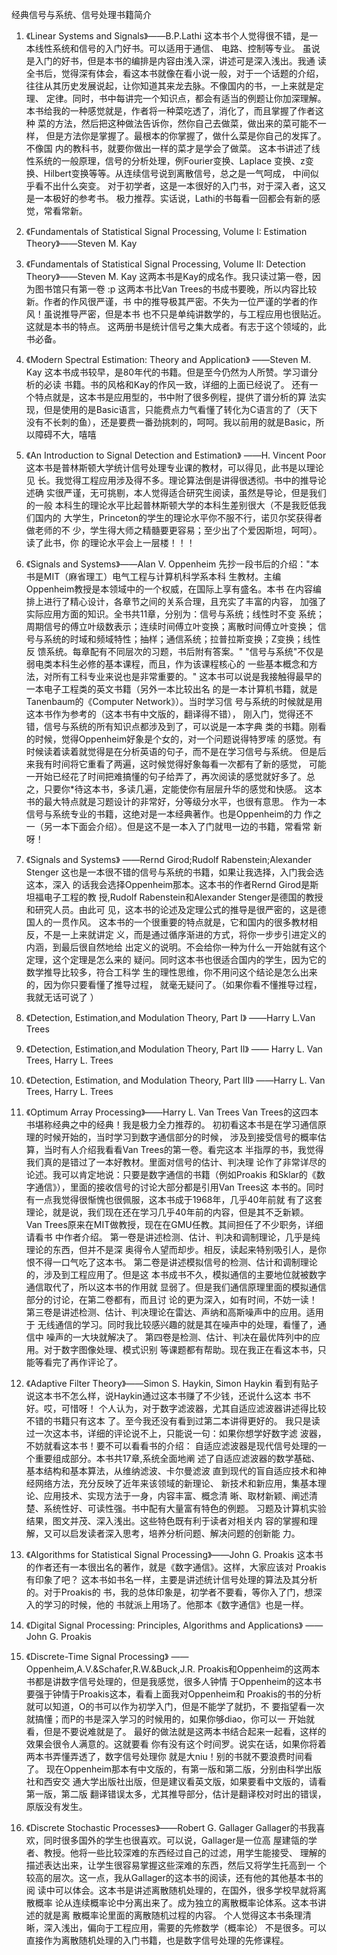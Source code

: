 经典信号与系统、信号处理书籍简介

1. 《Linear Systems and Signals》——B.P.Lathi 
这本书个人觉得很不错，是一本线性系统和信号的入门好书。可以适用于通信、
电路、控制等专业。
虽说是入门的好书，但是本书的编排是内容由浅入深，讲述可是深入浅出。我通
读全书后，觉得深有体会，看这本书就像在看小说一般，对于一个话题的介绍，
往往从其历史发展说起，让你知道其来龙去脉。不像国内的书，一上来就是定理、
定律。同时，书中每讲完一个知识点，都会有适当的例题让你加深理解。
本书给我的一种感觉就是，作者将一种菜吃透了，消化了，而且掌握了作者这种
菜的方法，然后把这种做法告诉你，然你自己去做菜，做出来的菜可能不一样，
但是方法你是掌握了。最根本的你掌握了，做什么菜是你自己的发挥了。不像国
内的教科书，就要你做出一样的菜才是学会了做菜。
这本书讲述了线性系统的一般原理，信号的分析处理，例Fourier变换、Laplace
变换、z变换、Hilbert变换等等。从连续信号说到离散信号，总之是一气呵成，
中间似乎看不出什么突变。
对于初学者，这是一本很好的入门书，对于深入者，这又是一本极好的参考书。
极力推荐。实话说，Lathi的书每看一回都会有新的感觉，常看常新。

2. 《Fundamentals of Statistical Signal Processing,
   Volume I: Estimation Theory》——Steven M. Kay
3. 《Fundamentals of Statistical Signal Processing,
   Volume II: Detection Theory》——Steven M. Kay
   这两本书是Kay的成名作。我只读过第一卷，因为图书馆只有第一卷 :p
   这两本书比Van Trees的书成书要晚，所以内容比较新。作者的作风很严谨，书
   中的推导极其严密。不失为一位严谨的学者的作风！虽说推导严密，但是本书
   也不只是单纯讲数学的，与工程应用也很贴近。这就是本书的特点。
   这两册书是统计信号之集大成者。有志于这个领域的，此书必备。

4. 《Modern Spectral Estimation: Theory and Application》
   ——Steven M. Kay
   这本书成书较早，是80年代的书籍。但是至今仍然为人所赞。学习谱分析的必读
   书籍。书的风格和Kay的作风一致，详细的上面已经说了。
   还有一个特点就是，这本书是应用型的，书中附了很多例程，提供了谱分析的算
   法实现，但是使用的是Basic语言，只能费点力气看懂了转化为C语言的了（天下
   没有不长刺的鱼），还是要费一番劲挑刺的，呵呵。我以前用的就是Basic，所
   以障碍不大，嘻嘻 

5. 《An Introduction to Signal Detection and Estimation》
   ——H. Vincent Poor
   这本书是普林斯顿大学统计信号处理专业课的教材，可以得见，此书是以理论见
   长。我觉得工程应用涉及得不多。理论算法倒是讲得很透彻。书中的推导论述确
   实很严谨，无可挑剔，本人觉得适合研究生阅读，虽然是导论，但是我们的一般
   本科生的理论水平比起普林斯顿大学的本科生差别很大（不是我贬低我们国内的
   大学生，Princeton的学生的理论水平你不服不行，诺贝尔奖获得者做老师的不
   少，学生得大师之精髓要更容易；至少出了个爱因斯坦，呵呵）。读了此书，你
   的理论水平会上一层楼！！！

6. 《Signals and Systems》——Alan V. Oppenheim
   先抄一段书后的介绍："本书是MIT（麻省理工）电气工程与计算机科学系本科
   生教材。主编Oppenheim教授是本领域中的一个权威，在国际上享有盛名。本书
   在内容编排上进行了精心设计，各章节之间的关系合理，且充实了丰富的内容，
   加强了实际应用方面的知识。全书共11章，分别为：信号与系统；线性时不变
   系统；周期信号的傅立叶级数表示；连续时间傅立叶变换；离散时间傅立叶变换；
   信号与系统的时域和频域特性；抽样；通信系统；拉普拉斯变换；Z变换；线性反
   馈系统。每章配有不同层次的习题，书后附有答案。"
   "信号与系统"不仅是弱电类本科生必修的基本课程，而且，作为该课程核心的
   一些基本概念和方法，对所有工科专业来说也是非常重要的。"
   这本书可以说是我接触得最早的一本电子工程类的英文书籍（另外一本比较出名
   的是一本计算机书籍，就是Tanenbaum的《Computer Network》）。当时学习信
   号与系统的时候就是用这本书作为参考的（这本书有中文版的，翻译得不错），
   刚入门，觉得还不错，信号与系统的所有知识点都涉及到了，可以说是一本字典
   类的书籍。刚看的时候，觉得Oppenheim好象是个女的，对一个问题说得特罗嗦
   的感觉。有时候读着读着就觉得是在分析英语的句子，而不是在学习信号与系统。
   但是后来我有时间将它重看了两遍，这时候觉得好象每看一次都有了新的感觉，
   可能一开始已经花了时间把难搞懂的句子给弄了，再次阅读的感觉就好多了。总
   之，只要你*待这本书，多读几遍，定能使你有层层升华的感觉和快感。
   这本书的最大特点就是习题设计的非常好，分等级分水平，也很有意思。
   作为一本信号与系统专业的书籍，这绝对是一本经典著作。也是Oppenheim的力
   作之一（另一本下面会介绍）。但是这不是一本入了门就甩一边的书籍，常看常
   新呀！

7. 《Signals and Systems》
   ——Rernd Girod;Rudolf Rabenstein;Alexander Stenger
   这也是一本很不错的信号与系统的书籍，如果让我选择，入门我会选这本，深入
   的话我会选择Oppenheim那本。这本书的作者Rernd Girod是斯坦福电子工程的教
   授,Rudolf Rabenstein和Alexander Stenger是德国的教授和研究人员。由此可
   见，这本书的论述及定理公式的推导是很严密的，这是德国人的一贯作风。
   这本书的一个很重要的特点就是，它和国内的很多教材相反，不是一上来就讲定
   义，而是通过循序渐进的方式，将你一步步引进定义的内涵，到最后很自然地给
   出定义的说明。不会给你一种为什么一开始就有这个定理，这个定理是怎么来的
   疑问。同时这本书也很适合国内的学生，因为它的数学推导比较多，符合工科学
   生的理性思维，你不用问这个结论是怎么出来的，因为你只要看懂了推导过程，
   就毫无疑问了。（如果你看不懂推导过程，我就无话可说了 ）

8. 《Detection, Estimation,and Modulation Theory, Part I》
   ——Harry L.Van Trees
9. 《Detection, Estimation,and Modulation Theory, Part II》
   —— Harry L. Van Trees, Harry L. Trees
10. 《Detection, Estimation, and Modulation Theory, Part III》
    ——Harry L. Van Trees, Harry L. Trees
11. 《Optimum Array Processing》——Harry L. Van Trees
    Van Trees的这四本书堪称经典之中的经典！我是极力全力推荐的。
    初初看这本书是在学习通信原理的时候开始的，当时学习到数字通信部分的时候，
    涉及到接受信号的概率估算，当时有人介绍我看看Van Trees的第一卷。看完这本
    半指厚的书，我觉得我们真的是错过了一本好教材。里面对信号的估计、判决理
    论作了非常详尽的论述。我可以肯定地说：只要是数字通信的书籍（例如Proakis
    和Sklar的《数字通信》），里面的接收信号的讨论大部分都是引用Van Trees这
    本书的。同时有一点我觉得很惭愧也很佩服，这本书成于1968年，几乎40年前就
    有了这套理论，就是说，我们现在还在学习几乎40年前的内容，但是其不乏新颖。
    Van Trees原来在MIT做教授，现在在GMU任教。其间担任了不少职务，详细请看书
    中作者介绍。
    第一卷是讲述检测、估计、判决和调制理论，几乎是纯理论的东西，但并不是深
    奥得令人望而却步。相反，读起来特别吸引人，是你恨不得一口气吃了这本书。
    第二卷是讲述模拟信号的检测、估计和调制理论的，涉及到工程应用了。但是这
    本书成书不久，模拟通信的主要地位就被数字通信取代了，所以这本书的作用就
    显弱了。但是我们通信原理里面的模拟通信部分的讨论，在第二卷都有，而且讨
    论的更为深入，如有时间，不妨一读！
    第三卷是讲述检测、估计、判决理论在雷达、声纳和高斯噪声中的应用。适用于
    无线通信的学习。同时我比较感兴趣的就是其在噪声中的处理，看懂了，通信中
    噪声的一大块就解决了。
    第四卷是检测、估计、判决在最优阵列中的应用。对于数字图像处理、模式识别
    等课题都有帮助。现在我正在看这本书，只能等看完了再作评论了。

12. 《Adaptive Filter Theory》——Simon S. Haykin, Simon Haykin
    看到有贴子说这本书不怎么样，说Haykin通过这本书赚了不少钱，还说什么这本
    书不好。哎，可惜呀！
    个人认为，对于数字滤波器，尤其自适应滤波器讲述得比较不错的书籍只有这本
    了。至今我还没有看到过第二本讲得更好的。
    我只是读过一次这本书，详细的评论说不上，只能说一句：如果你想学好数字滤
    波器，不妨就看这本书！要不可以看看书的介绍：
    自适应滤波器是现代信号处理的一个重要组成部分。本书共17章,系统全面地阐
    述了自适应滤波器的数学基础、基本结构和基本算法，从维纳滤波、卡尔曼滤波
    直到现代的盲自适应技术和神经网络方法，充分反映了近年来该领域的新理论、
    新技术和新应用，集基本理论、应用技术、实现方法于一身，内容丰富、概念清
    晰、取材新颖、阐述清楚、系统性好、可读性强。书中配有大量富有特色的例题。
    习题及计算机实验结果，图文并茂、深入浅出。这些特色既有利于读者对相关内
    容的掌握和理解，又可以启发读者深入思考，培养分析问题、解决问题的创新能
    力。

13. 《Algorithms for Statistical Signal Processing》——John G. Proakis
    这本书的作者还有一本很出名的著作，就是《数字通信》。这样，大家应该对
    Proakis有印象了吧？
    这本书如书名一样，主要是讲述统计信号处理的算法及其分析的。对于Proakis的
    书，我的总体印象是，初学者不要看，等你入了门，想深入的学习的时候，他的
    书就派上用场了。他那本《数字通信》也是一样。

14. 《Digital Signal Processing: Principles, Algorithms and Applications》
    ——John G. Proakis
15. 《Discrete-Time Signal Processing》
    ——Oppenheim,A.V.&Schafer,R.W.&Buck,J.R.
    Proakis和Oppenheim的这两本书都是讲数字信号处理的，但是我感觉，很多人钟情
    于Oppenheim的这本书要强于钟情于Proakis这本，看看上面我对Oppenheim和
    Proakis的书的分析就可以知道，O的书可以作为初学入门，但是不能学了就扔，不
    要指望看一次就搞懂；而P的书是深入学习的时候用的，如果你够diao，你可以一
    开始就看，但是不要说难就是了。
    最好的做法就是这两本书结合起来一起看，这样的效果会很令人满意的。这就要看
    你有没有这个时间罗。说实在话，如果你将着两本书弄懂弄透了，数字信号处理你
    就是大niu！别的书就不要浪费时间看了。
    现在Oppenheim那本有中文版的，有第一版和第二版，分别由科学出版社和西安交
    通大学出版社出版，但是建议看英文版，如果要看中文版的，请看第一版，第二版
    翻译错误太多，尤其推导部分，估计是翻译校对时出的错误，原版没有发生。

16. 《Discrete Stochastic Processes》——Robert G. Gallager
    Gallager的书我喜欢，同时很多国外的学生也很喜欢。可以说，Gallager是一位高
    屋建瓴的学者、教授。他将一些比较深难的东西经过自己的过滤，用学生能接受、
    理解的描述表达出来，让学生很容易掌握这些深难的东西，然后又将学生托高到一
    个较高的层次。这一点，我从Gallager的这本书的阅读，还有他的其他基本书的阅
    读中可以体会。这本书是讲述离散随机处理的，在国外，很多学校早就将离散概率
    论从连续概率论中分离出来了。成为独立的离散概率论体系。这本书讲述的就是离
    散概率论里面的离散随机过程的内容。
    个人觉得这本书条理清晰，深入浅出，偏向于工程应用，需要的先修数学（概率论）
    不是很多。可以直接作为离散随机处理的入门书籍，也是数字信号处理的先修课程。

